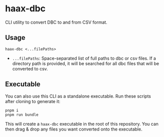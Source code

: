 # haax-dbc

CLI utility to convert DBC to and from CSV format.

## Usage

```
haax-dbc <...filePaths>
```

- `...filePaths`: Space-separated list of full paths to dbc or csv files. If a directory path is provided, it will be searched for all dbc files that will be converted to csv.

## Executable

You can also use this CLI as a standalone executable. Run these scripts after cloning to generate it:

```
pnpm i
pnpm run bundle
```

This will create a `haax-dbc` executable in the root of this repository. You can then drag & drop any files you want converted onto the executable.

